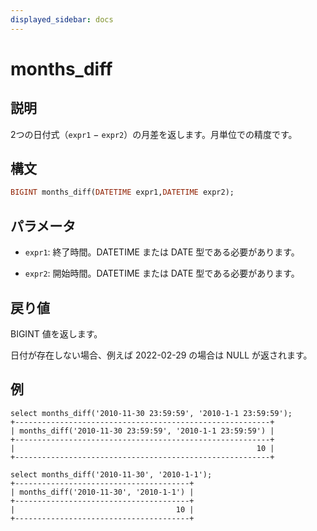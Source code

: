 ```yaml
---
displayed_sidebar: docs
---
```


# months_diff

## 説明

2つの日付式（`expr1` − `expr2`）の月差を返します。月単位での精度です。

## 構文

```Haskell
BIGINT months_diff(DATETIME expr1,DATETIME expr2);
```

## パラメータ

- `expr1`: 終了時間。DATETIME または DATE 型である必要があります。

- `expr2`: 開始時間。DATETIME または DATE 型である必要があります。

## 戻り値

BIGINT 値を返します。

日付が存在しない場合、例えば 2022-02-29 の場合は NULL が返されます。

## 例

```Plain
select months_diff('2010-11-30 23:59:59', '2010-1-1 23:59:59');
+---------------------------------------------------------+
| months_diff('2010-11-30 23:59:59', '2010-1-1 23:59:59') |
+---------------------------------------------------------+
|                                                      10 |
+---------------------------------------------------------+

select months_diff('2010-11-30', '2010-1-1');
+---------------------------------------+
| months_diff('2010-11-30', '2010-1-1') |
+---------------------------------------+
|                                    10 |
+---------------------------------------+
```